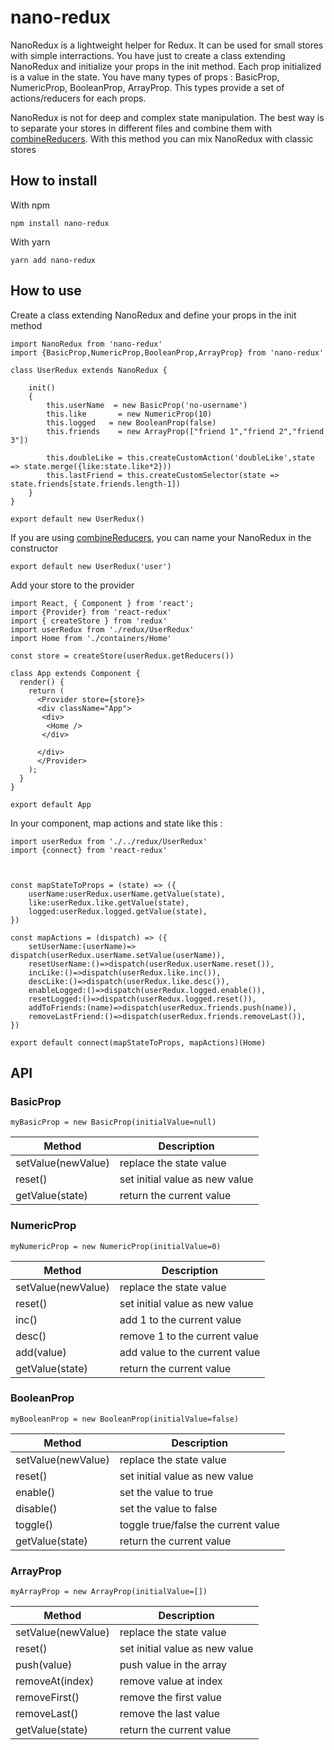 # nano-redux
NanoRedux is a lightweight helper for Redux. It can be used for small stores with simple interractions. You have just to create a class extending NanoRedux and initialize your props in the init method. Each prop initialized is a value in the state. You have many types of props : BasicProp, NumericProp, BooleanProp, ArrayProp. This types provide a set of actions/reducers for each props.

NanoRedux is not for deep and complex state manipulation. The best way is to separate your stores in different files and combine them with [combineReducers](https://redux.js.org/api-reference/combinereducers). With this method you can mix NanoRedux with classic stores
## How to install
With npm

```
npm install nano-redux
```
With yarn
```
yarn add nano-redux
```
## How to use
Create a class extending NanoRedux and define your props in the init method
```
import NanoRedux from 'nano-redux'
import {BasicProp,NumericProp,BooleanProp,ArrayProp} from 'nano-redux'

class UserRedux extends NanoRedux {

    init()
    {
        this.userName  = new BasicProp('no-username')
        this.like       = new NumericProp(10)
        this.logged   = new BooleanProp(false)
        this.friends    = new ArrayProp(["friend 1","friend 2","friend 3"])

        this.doubleLike = this.createCustomAction('doubleLike',state => state.merge({like:state.like*2}))
        this.lastFriend = this.createCustomSelector(state => state.friends[state.friends.length-1])
    }
}

export default new UserRedux()
```

If you are using [combineReducers](https://redux.js.org/api-reference/combinereducers), you can name your NanoRedux in the constructor
```
export default new UserRedux('user')
```
Add your store to the provider
```
import React, { Component } from 'react';
import {Provider} from 'react-redux'
import { createStore } from 'redux'
import userRedux from './redux/UserRedux'
import Home from './containers/Home'

const store = createStore(userRedux.getReducers())

class App extends Component {
  render() {
    return (
      <Provider store={store}>
      <div className="App">
       <div>
        <Home />
       </div>
      
      </div>
      </Provider>
    );
  }
}

export default App

```

In your component, map actions and state like this :
```
import userRedux from './../redux/UserRedux'
import {connect} from 'react-redux'



const mapStateToProps = (state) => ({
    userName:userRedux.userName.getValue(state),
    like:userRedux.like.getValue(state),
    logged:userRedux.logged.getValue(state),
})
  
const mapActions = (dispatch) => ({
    setUserName:(userName)=> dispatch(userRedux.userName.setValue(userName)),
    resetUserName:()=>dispatch(userRedux.userName.reset()),
    incLike:()=>dispatch(userRedux.like.inc()),
    descLike:()=>dispatch(userRedux.like.desc()),
    enableLogged:()=>dispatch(userRedux.logged.enable()),
    resetLogged:()=>dispatch(userRedux.logged.reset()),
    addToFriends:(name)=>dispatch(userRedux.friends.push(name)),
    removeLastFriend:()=>dispatch(userRedux.friends.removeLast()),
})

export default connect(mapStateToProps, mapActions)(Home)
```

## API 
### BasicProp 
```
myBasicProp = new BasicProp(initialValue=null)
```

| Method  | Description  |
|---|---|
| setValue(newValue)  | replace the state value |
| reset()  | set initial value as new value |
| getValue(state)  | return the current value |

### NumericProp 
```
myNumericProp = new NumericProp(initialValue=0)
```

| Method  | Description  |
|---|---|
| setValue(newValue)  | replace the state value |
| reset()  | set initial value as new value |
| inc()  | add 1 to the current value |
| desc()  | remove 1 to the current value |
| add(value)  | add value to the current value |
| getValue(state)  | return the current value |

### BooleanProp 
```
myBooleanProp = new BooleanProp(initialValue=false)
```

| Method  | Description  |
|---|---|
| setValue(newValue)  | replace the state value |
| reset()  | set initial value as new value |
| enable()  | set the value to true |
| disable()  | set the value to false |
| toggle()  | toggle true/false the current value |
| getValue(state)  | return the current value |

### ArrayProp 
```
myArrayProp = new ArrayProp(initialValue=[])
```

| Method  | Description  |
|---|---|
| setValue(newValue)  | replace the state value |
| reset()  | set initial value as new value |
| push(value)  | push value in the array |
| removeAt(index)  | remove value at index |
| removeFirst()  | remove the first value |
| removeLast()  | remove the last value |
| getValue(state)  | return the current value |
